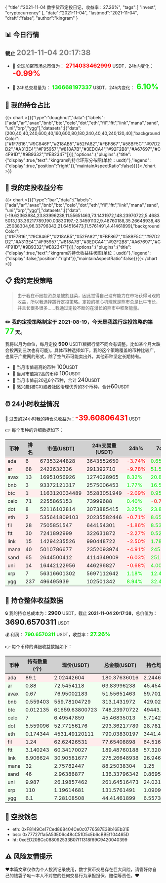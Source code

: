 {
"title":"2021-11-04 数字货币定投日记，收益率：27.26%",
"tags":[
"invest",
"cryptocurrency"
],
"date":"2021-11-04",
"lastmod":"2021-11-04",
"draft":"false",
"author":"kingram"
}

##  📊 今日行情
### 截止 <font color=grey size=5 >**2021-11-04 20:17:38**</font>
- 🍖 全球加密市场总市值为：<font color=#FF0000 size=4 > **2714033462999**</font> USDT，24h内变化：<font color=#FF0000 size=5 > **-0.99%**</font>

- 🍤 24h总交易量为：<font color=#00EC00 size=4 > **136668197337**</font> USDT，24h内变化：<font color=#00EC00 size=5 > **6.10%**</font>

## 🎨 我的持仓占比
{{< chart >}}{"type":"doughnut","data":{"labels":["ada","ar","avax","bnb","btc","celo","dot","eth","fil","ftt","link","mana","sand","uni","xrp","ygg"],"datasets":[{"data":[200,40,40,240,600,40,160,600,80,180,240,40,40,240,120,40],"backgroundColor":["#1F7B16","#9C846F","#218AB5","#52FA82","#FBF867","#58BF5C","#97D2D2","#A313E4","#F95957","#818A7B","#3EDCA4","#92F2B8","#A67697","#C4F91D","#9B9332","#E82347"]}]},"options":{"plugins":{"title":{"display":true,"text":"kingram的持仓环形分布图(单位：usdt)"},"legend":{"display":true,"position":"right"}},"maintainAspectRatio":false}}{{< /chart >}}

## 🍺 我的定投收益分布
{{< chart >}}{"type":"bar","data":{"labels":["ada","ar","avax","bnb","btc","celo","dot","eth","fil","ftt","link","mana","sand","uni","xrp","ygg"],"datasets":[{"data":[-19.62363984,23.83996238,11.55651463,73.1431972,148.23970722,5.46835013,133.36217789,190.03830197,-2.34591102,9.48760188,35.26648938,48.25038304,96.33796342,21.64516473,11.5761491,4.41461899],"backgroundColor":["#1F7B16","#9C846F","#218AB5","#52FA82","#FBF867","#58BF5C","#97D2D2","#A313E4","#F95957","#818A7B","#3EDCA4","#92F2B8","#A67697","#C4F91D","#9B9332","#E82347"]}]},"options":{"plugins":{"title":{"display":true,"text":"kingram的持仓收益柱状图(单位：usdt)"},"legend":{"display":false,"position":"right"}},"maintainAspectRatio":false}}{{< /chart >}}

## 📋 我的定投策略

> 由于我在币圈投资总是被割韭菜，因此觉得自己没有能力在市场获得可观的收益，所以我选择践行定投策略。定投的核心机理就是熊市总是比牛市长，并且长很多很多……我通过定投不断的在漫长的熊市中积聚能量。

### ✏️ 我的定投策略制定于 **2021-08-19**，今天是我践行定投策略的第<font color=#00EC00 size=5 > **77**</font> 天。
我将以月为单位，每月定投 <font size=3 ><strong> 500 </strong></font> USDT(根据行情不同会有调整，比如某个月大跌会投两到三次也有可能)。具体币种选择如下。我的这个策略覆盖的币种比较广，也属于广撒网的形式，除了空气币可能卖出外，其他币种坚定长期持有。

- 🥇 当月市值最高的币种 <font size=4 >100</font>USDT
- 🥈 当月市值第2高的币种 <font size=4 >100</font>USDT
- 🥉 当月市值前20选6个币种，合计 <font size=4 >240</font>USDT
- 🏅 感兴趣(被CX)或者社区治理优秀的3个币种，合计<font size=4 >60</font>USDT

## ⏰ 24小时收益情况
📌 过去的24小时我的持仓总收益为：<font color=#FF0000 size=5 >**-39.60806431**</font> USDT

👉 每个币种的详细数据如下：
<table>
    <thead><tr bgcolor="#d0d0d0" ><th>币种</th><th>排名</th><th>市值(USDT)</th><th>24h交易量(USDT)</th><th>24h%</th><th>7d%</th><th>24h收益</th></tr></thead>
    <tbody>
    <tr>
        <td bgcolor=#FFECEC>ada</td>
        <td bgcolor=#FFECEC>6</td>
        <td bgcolor=#FFECEC>67353244828</td>
        <td bgcolor=#FFECEC>3643552650</td>
        <td bgcolor=#FFECEC><font color=#FF0000>-3.74%</font></td>
        <td bgcolor=#FFECEC><font color=#00EC00>0.65%</font></td>
        <td bgcolor=#FFECEC><font color=#FF0000 size=3 ><strong>-7.01024336</strong></font></td>
    </tr>
    <tr>
        <td bgcolor=#FFECEC>ar</td>
        <td bgcolor=#FFECEC>68</td>
        <td bgcolor=#FFECEC>2422632336</td>
        <td bgcolor=#FFECEC>291392710</td>
        <td bgcolor=#FFECEC><font color=#FF0000>-9.78%</font></td>
        <td bgcolor=#FFECEC><font color=#00EC00>51.59%</font></td>
        <td bgcolor=#FFECEC><font color=#FF0000 size=3 ><strong>-6.91680417</strong></font></td>
    </tr>
    <tr>
        <td bgcolor=#F0FFF0>avax</td>
        <td bgcolor=#F0FFF0>13</td>
        <td bgcolor=#F0FFF0>16951056926</td>
        <td bgcolor=#F0FFF0>1274028965</td>
        <td bgcolor=#F0FFF0><font color=#00EC00>8.32%</font></td>
        <td bgcolor=#F0FFF0><font color=#00EC00>20.87%</font></td>
        <td bgcolor=#F0FFF0><font color=#00EC00 size=3 ><strong>3.96145356</strong></font></td>
    </tr>
    <tr>
        <td bgcolor=#F0FFF0>bnb</td>
        <td bgcolor=#F0FFF0>3</td>
        <td bgcolor=#F0FFF0>93372121317</td>
        <td bgcolor=#F0FFF0>2575006453</td>
        <td bgcolor=#F0FFF0><font color=#00EC00>1.77%</font></td>
        <td bgcolor=#F0FFF0><font color=#00EC00>16.52%</font></td>
        <td bgcolor=#F0FFF0><font color=#00EC00 size=3 ><strong>5.45377114</strong></font></td>
    </tr>
    <tr>
        <td bgcolor=#FFECEC>btc</td>
        <td bgcolor=#FFECEC>1</td>
        <td bgcolor=#FFECEC>1163120034489</td>
        <td bgcolor=#FFECEC>35283051949</td>
        <td bgcolor=#FFECEC><font color=#FF0000>-2.09%</font></td>
        <td bgcolor=#FFECEC><font color=#00EC00>0.95%</font></td>
        <td bgcolor=#FFECEC><font color=#FF0000 size=3 ><strong>-16.00646093</strong></font></td>
    </tr>
    <tr>
        <td bgcolor=#F0FFF0>celo</td>
        <td bgcolor=#F0FFF0>71</td>
        <td bgcolor=#F0FFF0>2255865153</td>
        <td bgcolor=#F0FFF0>73999688</td>
        <td bgcolor=#F0FFF0><font color=#00EC00>0.40%</font></td>
        <td bgcolor=#F0FFF0><font color=#FF0000>-0.78%</font></td>
        <td bgcolor=#F0FFF0><font color=#00EC00 size=3 ><strong>0.18326137</strong></font></td>
    </tr>
    <tr>
        <td bgcolor=#F0FFF0>dot</td>
        <td bgcolor=#F0FFF0>8</td>
        <td bgcolor=#F0FFF0>52116102814</td>
        <td bgcolor=#F0FFF0>3073885415</td>
        <td bgcolor=#F0FFF0><font color=#00EC00>3.25%</font></td>
        <td bgcolor=#F0FFF0><font color=#00EC00>23.81%</font></td>
        <td bgcolor=#F0FFF0><font color=#00EC00 size=3 ><strong>9.24523361</strong></font></td>
    </tr>
    <tr>
        <td bgcolor=#FFECEC>eth</td>
        <td bgcolor=#FFECEC>2</td>
        <td bgcolor=#FFECEC>535641809103</td>
        <td bgcolor=#FFECEC>20235582446</td>
        <td bgcolor=#FFECEC><font color=#FF0000>-0.71%</font></td>
        <td bgcolor=#FFECEC><font color=#00EC00>8.65%</font></td>
        <td bgcolor=#FFECEC><font color=#FF0000 size=3 ><strong>-5.65913873</strong></font></td>
    </tr>
    <tr>
        <td bgcolor=#FFECEC>fil</td>
        <td bgcolor=#FFECEC>28</td>
        <td bgcolor=#FFECEC>7505851547</td>
        <td bgcolor=#FFECEC>644154301</td>
        <td bgcolor=#FFECEC><font color=#FF0000>-1.86%</font></td>
        <td bgcolor=#FFECEC><font color=#00EC00>8.53%</font></td>
        <td bgcolor=#FFECEC><font color=#FF0000 size=3 ><strong>-1.4745615</strong></font></td>
    </tr>
    <tr>
        <td bgcolor=#FFECEC>ftt</td>
        <td bgcolor=#FFECEC>30</td>
        <td bgcolor=#FFECEC>7241892999</td>
        <td bgcolor=#FFECEC>322631872</td>
        <td bgcolor=#FFECEC><font color=#FF0000>-2.27%</font></td>
        <td bgcolor=#FFECEC><font color=#00EC00>0.52%</font></td>
        <td bgcolor=#FFECEC><font color=#FF0000 size=3 ><strong>-4.39825574</strong></font></td>
    </tr>
    <tr>
        <td bgcolor=#FFECEC>link</td>
        <td bgcolor=#FFECEC>15</td>
        <td bgcolor=#FFECEC>14294235526</td>
        <td bgcolor=#FFECEC>990448722</td>
        <td bgcolor=#FFECEC><font color=#FF0000>-2.50%</font></td>
        <td bgcolor=#FFECEC><font color=#00EC00>1.78%</font></td>
        <td bgcolor=#FFECEC><font color=#FF0000 size=3 ><strong>-7.05671823</strong></font></td>
    </tr>
    <tr>
        <td bgcolor=#FFECEC>mana</td>
        <td bgcolor=#FFECEC>40</td>
        <td bgcolor=#FFECEC>5010786677</td>
        <td bgcolor=#FFECEC>2352093974</td>
        <td bgcolor=#FFECEC><font color=#FF0000>-4.91%</font></td>
        <td bgcolor=#FFECEC><font color=#00EC00>245.63%</font></td>
        <td bgcolor=#FFECEC><font color=#FF0000 size=3 ><strong>-4.56061889</strong></font></td>
    </tr>
    <tr>
        <td bgcolor=#FFECEC>sand</td>
        <td bgcolor=#FFECEC>65</td>
        <td bgcolor=#FFECEC>2644500412</td>
        <td bgcolor=#FFECEC>4114349009</td>
        <td bgcolor=#FFECEC><font color=#FF0000>-6.03%</font></td>
        <td bgcolor=#FFECEC><font color=#00EC00>251.58%</font></td>
        <td bgcolor=#FFECEC><font color=#FF0000 size=3 ><strong>-8.74862849</strong></font></td>
    </tr>
    <tr>
        <td bgcolor=#FFECEC>uni</td>
        <td bgcolor=#FFECEC>14</td>
        <td bgcolor=#FFECEC>16442122956</td>
        <td bgcolor=#FFECEC>446296827</td>
        <td bgcolor=#FFECEC><font color=#FF0000>-0.68%</font></td>
        <td bgcolor=#FFECEC><font color=#00EC00>4.00%</font></td>
        <td bgcolor=#FFECEC><font color=#FF0000 size=3 ><strong>-1.79822509</strong></font></td>
    </tr>
    <tr>
        <td bgcolor=#F0FFF0>xrp</td>
        <td bgcolor=#F0FFF0>7</td>
        <td bgcolor=#F0FFF0>56316601302</td>
        <td bgcolor=#F0FFF0>5697112642</td>
        <td bgcolor=#F0FFF0><font color=#00EC00>1.18%</font></td>
        <td bgcolor=#F0FFF0><font color=#00EC00>12.44%</font></td>
        <td bgcolor=#F0FFF0><font color=#00EC00 size=3 ><strong>1.53208063</strong></font></td>
    </tr>
    <tr>
        <td bgcolor=#F0FFF0>ygg</td>
        <td bgcolor=#F0FFF0>237</td>
        <td bgcolor=#F0FFF0>496495939</td>
        <td bgcolor=#F0FFF0>102501342</td>
        <td bgcolor=#F0FFF0><font color=#00EC00>8.94%</font></td>
        <td bgcolor=#F0FFF0><font color=#00EC00>32.46%</font></td>
        <td bgcolor=#F0FFF0><font color=#00EC00 size=3 ><strong>3.64579051</strong></font></td>
    </tr>
    </tbody>
</table>

## 🎯 持仓整体收益数据

🔒 我的持仓总成本为：<font size=3 >**2900**</font> USDT，截止 **2021-11-04 20:17:38**，总价值为：<font  size=5 >**3690.6570311**</font> USDT

💰 利润： <font color=#00EC00 size=3 >**790.6570311**</font> USDT，收益率：<font color=#00EC00 size=4 >**27.26%**</font>

👉 每个币种的详细收益数据如下：

<table>
    <thead><tr bgcolor="#d0d0d0" ><th>币种</th><th>持有数量(个)</th><th>现价(USDT)</th><th>总金额(USDT)</th><th>持仓均价(USDT)</th><th>成本(USDT)</th><th>利润(USDT)</th><th>收益率</th></tr></thead>
    <tbody>
    <tr>
        <td bgcolor=#FFECEC>ada</td>
        <td bgcolor=#FFECEC>89.1</td>
        <td bgcolor=#FFECEC>2.02442604</td>
        <td bgcolor=#FFECEC>180.37636016</td>
        <td bgcolor=#FFECEC>2.24466891</td>
        <td bgcolor=#FFECEC>200</td>
        <td bgcolor=#FFECEC>-19.62363984</td>
        <td bgcolor=#FFECEC><font color=#FF0000 size=3 ><strong>-9.81%</strong></font></td>
    </tr>
    <tr>
        <td bgcolor=#F0FFF0>ar</td>
        <td bgcolor=#F0FFF0>0.88</td>
        <td bgcolor=#F0FFF0>72.5454118</td>
        <td bgcolor=#F0FFF0>63.83996238</td>
        <td bgcolor=#F0FFF0>45.45454545</td>
        <td bgcolor=#F0FFF0>40</td>
        <td bgcolor=#F0FFF0>23.83996238</td>
        <td bgcolor=#F0FFF0><font color=#00EC00 size=3 ><strong>59.60%</strong></font></td>
    </tr>
    <tr>
        <td bgcolor=#F0FFF0>avax</td>
        <td bgcolor=#F0FFF0>0.67</td>
        <td bgcolor=#F0FFF0>76.95002183</td>
        <td bgcolor=#F0FFF0>51.55651463</td>
        <td bgcolor=#F0FFF0>59.70149254</td>
        <td bgcolor=#F0FFF0>40</td>
        <td bgcolor=#F0FFF0>11.55651463</td>
        <td bgcolor=#F0FFF0><font color=#00EC00 size=3 ><strong>28.89%</strong></font></td>
    </tr>
    <tr>
        <td bgcolor=#F0FFF0>bnb</td>
        <td bgcolor=#F0FFF0>0.559403</td>
        <td bgcolor=#F0FFF0>559.78104729</td>
        <td bgcolor=#F0FFF0>313.1431972</td>
        <td bgcolor=#F0FFF0>429.02880392</td>
        <td bgcolor=#F0FFF0>240</td>
        <td bgcolor=#F0FFF0>73.1431972</td>
        <td bgcolor=#F0FFF0><font color=#00EC00 size=3 ><strong>30.48%</strong></font></td>
    </tr>
    <tr>
        <td bgcolor=#F0FFF0>btc</td>
        <td bgcolor=#F0FFF0>0.012135</td>
        <td bgcolor=#F0FFF0>61659.63800723</td>
        <td bgcolor=#F0FFF0>748.23970722</td>
        <td bgcolor=#F0FFF0>49443.75772559</td>
        <td bgcolor=#F0FFF0>600</td>
        <td bgcolor=#F0FFF0>148.23970722</td>
        <td bgcolor=#F0FFF0><font color=#00EC00 size=3 ><strong>24.71%</strong></font></td>
    </tr>
    <tr>
        <td bgcolor=#F0FFF0>celo</td>
        <td bgcolor=#F0FFF0>7</td>
        <td bgcolor=#F0FFF0>6.49547859</td>
        <td bgcolor=#F0FFF0>45.46835013</td>
        <td bgcolor=#F0FFF0>5.71428571</td>
        <td bgcolor=#F0FFF0>40</td>
        <td bgcolor=#F0FFF0>5.46835013</td>
        <td bgcolor=#F0FFF0><font color=#00EC00 size=3 ><strong>13.67%</strong></font></td>
    </tr>
    <tr>
        <td bgcolor=#F0FFF0>dot</td>
        <td bgcolor=#F0FFF0>5.559096</td>
        <td bgcolor=#F0FFF0>52.77156176</td>
        <td bgcolor=#F0FFF0>293.36217789</td>
        <td bgcolor=#F0FFF0>28.78165802</td>
        <td bgcolor=#F0FFF0>160</td>
        <td bgcolor=#F0FFF0>133.36217789</td>
        <td bgcolor=#F0FFF0><font color=#00EC00 size=3 ><strong>83.35%</strong></font></td>
    </tr>
    <tr>
        <td bgcolor=#F0FFF0>eth</td>
        <td bgcolor=#F0FFF0>0.174344</td>
        <td bgcolor=#F0FFF0>4531.49120111</td>
        <td bgcolor=#F0FFF0>790.03830197</td>
        <td bgcolor=#F0FFF0>3441.4720323</td>
        <td bgcolor=#F0FFF0>600</td>
        <td bgcolor=#F0FFF0>190.03830197</td>
        <td bgcolor=#F0FFF0><font color=#00EC00 size=3 ><strong>31.67%</strong></font></td>
    </tr>
    <tr>
        <td bgcolor=#FFECEC>fil</td>
        <td bgcolor=#FFECEC>1.24</td>
        <td bgcolor=#FFECEC>62.62426531</td>
        <td bgcolor=#FFECEC>77.65408898</td>
        <td bgcolor=#FFECEC>64.51612903</td>
        <td bgcolor=#FFECEC>80</td>
        <td bgcolor=#FFECEC>-2.34591102</td>
        <td bgcolor=#FFECEC><font color=#FF0000 size=3 ><strong>-2.93%</strong></font></td>
    </tr>
    <tr>
        <td bgcolor=#F0FFF0>ftt</td>
        <td bgcolor=#F0FFF0>3.140243</td>
        <td bgcolor=#F0FFF0>60.34170027</td>
        <td bgcolor=#F0FFF0>189.48760188</td>
        <td bgcolor=#F0FFF0>57.32040482</td>
        <td bgcolor=#F0FFF0>180</td>
        <td bgcolor=#F0FFF0>9.48760188</td>
        <td bgcolor=#F0FFF0><font color=#00EC00 size=3 ><strong>5.27%</strong></font></td>
    </tr>
    <tr>
        <td bgcolor=#F0FFF0>link</td>
        <td bgcolor=#F0FFF0>8.906624</td>
        <td bgcolor=#F0FFF0>30.90581677</td>
        <td bgcolor=#F0FFF0>275.26648938</td>
        <td bgcolor=#F0FFF0>26.94623687</td>
        <td bgcolor=#F0FFF0>240</td>
        <td bgcolor=#F0FFF0>35.26648938</td>
        <td bgcolor=#F0FFF0><font color=#00EC00 size=3 ><strong>14.69%</strong></font></td>
    </tr>
    <tr>
        <td bgcolor=#F0FFF0>mana</td>
        <td bgcolor=#F0FFF0>32</td>
        <td bgcolor=#F0FFF0>2.75782447</td>
        <td bgcolor=#F0FFF0>88.25038304</td>
        <td bgcolor=#F0FFF0>1.25</td>
        <td bgcolor=#F0FFF0>40</td>
        <td bgcolor=#F0FFF0>48.25038304</td>
        <td bgcolor=#F0FFF0><font color=#00EC00 size=3 ><strong>120.63%</strong></font></td>
    </tr>
    <tr>
        <td bgcolor=#F0FFF0>sand</td>
        <td bgcolor=#F0FFF0>46</td>
        <td bgcolor=#F0FFF0>2.96386877</td>
        <td bgcolor=#F0FFF0>136.33796342</td>
        <td bgcolor=#F0FFF0>0.86956522</td>
        <td bgcolor=#F0FFF0>40</td>
        <td bgcolor=#F0FFF0>96.33796342</td>
        <td bgcolor=#F0FFF0><font color=#00EC00 size=3 ><strong>240.84%</strong></font></td>
    </tr>
    <tr>
        <td bgcolor=#F0FFF0>uni</td>
        <td bgcolor=#F0FFF0>9.987</td>
        <td bgcolor=#F0FFF0>26.19857462</td>
        <td bgcolor=#F0FFF0>261.64516473</td>
        <td bgcolor=#F0FFF0>24.03124061</td>
        <td bgcolor=#F0FFF0>240</td>
        <td bgcolor=#F0FFF0>21.64516473</td>
        <td bgcolor=#F0FFF0><font color=#00EC00 size=3 ><strong>9.02%</strong></font></td>
    </tr>
    <tr>
        <td bgcolor=#F0FFF0>xrp</td>
        <td bgcolor=#F0FFF0>110</td>
        <td bgcolor=#F0FFF0>1.19614681</td>
        <td bgcolor=#F0FFF0>131.5761491</td>
        <td bgcolor=#F0FFF0>1.09090909</td>
        <td bgcolor=#F0FFF0>120</td>
        <td bgcolor=#F0FFF0>11.5761491</td>
        <td bgcolor=#F0FFF0><font color=#00EC00 size=3 ><strong>9.65%</strong></font></td>
    </tr>
    <tr>
        <td bgcolor=#F0FFF0>ygg</td>
        <td bgcolor=#F0FFF0>6.1</td>
        <td bgcolor=#F0FFF0>7.28108508</td>
        <td bgcolor=#F0FFF0>44.41461899</td>
        <td bgcolor=#F0FFF0>6.55737705</td>
        <td bgcolor=#F0FFF0>40</td>
        <td bgcolor=#F0FFF0>4.41461899</td>
        <td bgcolor=#F0FFF0><font color=#00EC00 size=3 ><strong>11.04%</strong></font></td>
    </tr>
    </tbody>
</table>

## 🤞 空投钱包
- eth: 0xF8149Ce17Ced868404Ce0c0776587E38b16Eb31E
- bsc: 0x77727ffa5A53E06c48cC51D5cEb6cBBEf104465D
- ht: 0xcED20BCc088092533B07f11318f69C9420040399

## ⚠️ 风险友情提示
❤️本篇文章仅作为个人投资记录使用，数字货币交易存在巨大风险，请管好你自己的钱袋子呦～本人不对您的任何交易行为承担担保、赔偿等责任。❤️